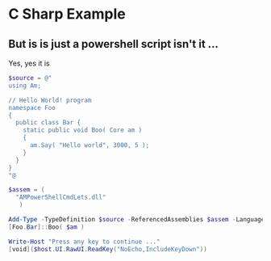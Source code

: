 # C Sharp Example

## But is is just a powershell script isn't it ...

Yes, yes it is

```ps1
$source = @"
using Am;

// Hello World! program
namespace Foo
{
  public class Bar {
    static public void Boo( Core am )
    {
      am.Say( "Hello world", 3000, 5 );
    }
  }
}
"@

$assem = (
  "AMPowerShellCmdLets.dll" 
   ) 

Add-Type -TypeDefinition $source -ReferencedAssemblies $assem -Language CSharp
[Foo.Bar]::Boo( $am )

Write-Host "Press any key to continue ..."
[void]($host.UI.RawUI.ReadKey("NoEcho,IncludeKeyDown"))
```